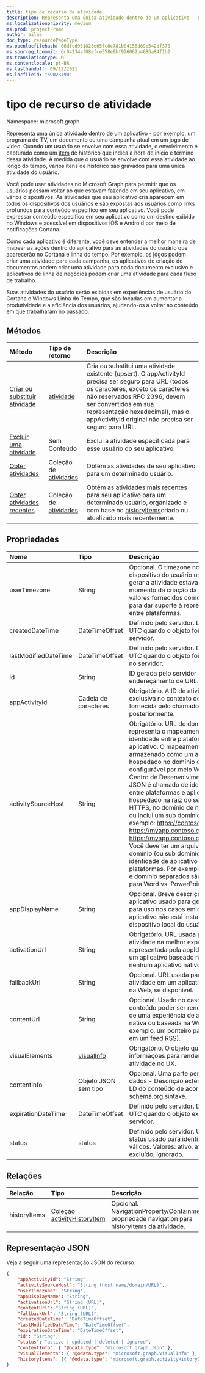 ```yaml
---
title: tipo de recurso de atividade
description: Representa uma única atividade dentro de um aplicativo - por exemplo, um programa de TV, um documento ou uma campanha atual em um jogo de vídeo. Quando um usuário se envolve com essa atividade, o envolvimento é capturado como um item de histórico que indica a hora de início e término dessa atividade. À medida que o usuário se envolve com essa atividade ao longo do tempo, vários itens de histórico são gravados para uma única atividade do usuário.
ms.localizationpriority: medium
ms.prod: project-rome
author: ailae
doc_type: resourcePageType
ms.openlocfilehash: 06dfcd951826e65fc8c781b84156d89e542df370
ms.sourcegitcommit: 6c04234af08efce558e9bf926062b4686a84f1b2
ms.translationtype: MT
ms.contentlocale: pt-BR
ms.lasthandoff: 09/12/2021
ms.locfileid: "59028790"
---
```

# <a name="activity-resource-type"></a>tipo de recurso de atividade

Namespace: microsoft.graph

Representa uma única atividade dentro de um aplicativo - por exemplo, um programa de TV, um documento ou uma campanha atual em um jogo de vídeo. Quando um usuário se envolve com essa atividade, o envolvimento é capturado como um [item](projectrome-historyitem.md) de histórico que indica a hora de início e término dessa atividade. À medida que o usuário se envolve com essa atividade ao longo do tempo, vários itens de histórico são gravados para uma única atividade do usuário.

Você pode usar atividades no Microsoft Graph para permitir que os usuários possam voltar ao que estavam fazendo em seu aplicativo, em vários dispositivos. As atividades que seu aplicativo cria aparecem em todos os dispositivos dos usuários e são expostas aos usuários como links profundos para conteúdo específico em seu aplicativo. Você pode expressar conteúdo específico em seu aplicativo como um destino exibido no Windows e acessível em dispositivos iOS e Android por meio de notificações Cortana.

Como cada aplicativo é diferente, você deve entender a melhor maneira de mapear as ações dentro do aplicativo para as atividades do usuário que aparecerão no Cortana e linha do tempo. Por exemplo, os jogos podem criar uma atividade para cada campanha, os aplicativos de criação de documentos podem criar uma atividade para cada documento exclusivo e aplicativos de linha de negócios podem criar uma atividade para cada fluxo de trabalho.

Suas atividades do usuário serão exibidas em experiências de usuário do Cortana e Windows Linha do Tempo, que são focadas em aumentar a produtividade e a eficiência dos usuários, ajudando-os a voltar ao conteúdo em que trabalharam no passado.

## <a name="methods"></a>Métodos

|Método | Tipo de retorno | Descrição|
|:------|:------------|:-----------|
|[Criar ou substituir atividade](../api/projectrome-put-activity.md) | [atividade](projectrome-activity.md) |Cria ou substitui uma atividade existente (upsert). O appActivityId precisa ser seguro para URL (todos os caracteres, exceto os caracteres não reservados RFC 2396, devem ser convertidos em sua representação hexadecimal), mas o appActivityId original não precisa ser seguro para URL. |
|[Excluir uma atividade](../api/projectrome-delete-activity.md) | Sem Conteúdo | Exclui a atividade especificada para esse usuário do seu aplicativo.|
|[Obter atividades](../api/projectrome-get-activities.md) | Coleção de [atividades](projectrome-activity.md) | Obtém as atividades de seu aplicativo para um determinado usuário.|
|[Obter atividades recentes](../api/projectrome-get-recent-activities.md) | Coleção de [atividades](projectrome-activity.md) | Obtém as atividades mais recentes para seu aplicativo para um determinado usuário, organizado e com base no [historyItems](projectrome-historyitem.md)criado ou atualizado mais recentemente.|

## <a name="properties"></a>Propriedades

|Nome | Tipo | Descrição|
|:----|:-----|:-----------|
|userTimezone | String | Opcional. O timezone no qual o dispositivo do usuário usado para gerar a atividade estava localizado no momento da criação da atividade; valores fornecidos como IDs Olson para dar suporte à representação entre plataformas.|
|createdDateTime | DateTimeOffset | Definido pelo servidor. DateTime em UTC quando o objeto foi criado no servidor. |
|lastModifiedDateTime | DateTimeOffset | Definido pelo servidor. DateTime em UTC quando o objeto foi modificado no servidor. |
|id | String | ID gerada pelo servidor usada para endereçamento de URL.|
|appActivityId | Cadeia de caracteres | Obrigatório. A ID de atividade exclusiva no contexto do aplicativo - fornecida pelo chamador e imutável posteriormente.|
|activitySourceHost | String | Obrigatório. URL do domínio que representa o mapeamento de identidade entre plataformas para o aplicativo. O mapeamento é armazenado como um arquivo JSON hospedado no domínio ou configurável por meio Windows Centro de Desenvolvimento. O arquivo JSON é chamado de identificadores entre plataformas e aplicativos e é hospedado na raiz do seu domínio HTTPS, no domínio de nível superior ou inclui um sub domínio. Por exemplo: https://contoso.com ou https://myapp.contoso.com, mas NÃO https://myapp.contoso.com/somepath. Você deve ter um arquivo exclusivo e domínio (ou sub domínio) por identidade de aplicativo entre plataformas. Por exemplo, um arquivo e domínio separados são necessários para Word vs. PowerPoint.|
|appDisplayName | String | Opcional. Breve descrição de texto do aplicativo usado para gerar a atividade para uso nos casos em que o aplicativo não está instalado no dispositivo local do usuário.|
|activationUrl | String | Obrigatório. URL usada para iniciar a atividade na melhor experiência nativa representada pela appId. Pode iniciar um aplicativo baseado na Web se nenhum aplicativo nativo existir.|
|fallbackUrl | String | Opcional. URL usada para iniciar a atividade em um aplicativo baseado na Web, se disponível.|
|contentUrl | String | Opcional. Usado no caso de o conteúdo poder ser renderizado fora de uma experiência de aplicativo nativa ou baseada na Web (por exemplo, um ponteiro para um item em um feed RSS).|
|visualElements| [visualInfo](../resources/projectrome-visualinfo.md) | Obrigatório. O objeto que contém informações para renderizar a atividade no UX.|
|contentInfo | Objeto JSON sem tipo | Opcional. Uma parte personalizada de dados - Descrição extensível JSON-LD do conteúdo de acordo [com schema.org](https://schema.org) sintaxe.|
|expirationDateTime | DateTimeOffset | Definido pelo servidor. DateTime em UTC quando o objeto expirou no servidor.|
|status | status | Definido pelo servidor. Um código de status usado para identificar objetos válidos. Valores: ativo, atualizado, excluído, ignorado.|

## <a name="relationships"></a>Relações

|Relação | Tipo | Descrição|
|:------------|:-----|:-----------|
|historyItems| [Coleção activityHistoryItem](../resources/projectrome-historyitem.md) | Opcional. NavigationProperty/Containment; propriedade navigation para historyItems da atividade.|

## <a name="json-representation"></a>Representação JSON

Veja a seguir uma representação JSON do recurso.

<!-- {
  "blockType": "resource",
  "optionalProperties": [
    "userTimezone",
    "appDisplayName",
    "fallbackUrl",
    "contentUrl",
    "contentInfo",
    "visualElements",
    "historyItems"
  ],
  "baseType": "microsoft.graph.entity",
  "@odata.type": "microsoft.graph.userActivity",
  "@odata.annotations": [
    {
      "capabilities": {
        "countable": false,
        "selectable": false,
        "skippable": false
      }
    }
  ]
}-->

```json
{
    "appActivityId": "String",
    "activitySourceHost": "String (host name/domain/URL)",
    "userTimezone": "String",
    "appDisplayName": "String",
    "activationUrl": "String (URL)",
    "contentUrl": "String (URL)",
    "fallbackUrl": "String (URL)",
    "createdDateTime": "DateTimeOffset",
    "lastModifiedDateTime": "DateTimeOffset",
    "expirationDateTime": "DateTimeOffset",
    "id": "String",
    "status": "active | updated | deleted | ignored",
    "contentInfo": { "@odata.type": "microsoft.graph.Json" },
    "visualElements": { "@odata.type": "microsoft.graph.visualInfo" },
    "historyItems": [{ "@odata.type": "microsoft.graph.activityHistoryItem" }]
}
```

<!-- uuid: 8fcb5dbc-d5aa-4681-8e31-b001d5168d79
2017-06-07 14:57:30 UTC -->
<!-- {
  "type": "#page.annotation",
  "description": "activity resource",
  "keywords": "",
  "section": "documentation",
  "tocPath": ""
}-->

